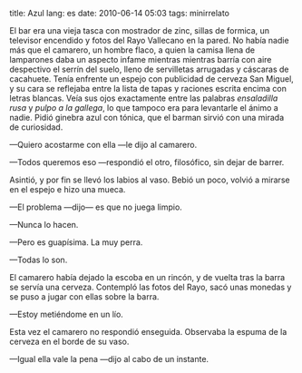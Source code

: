 title: Azul
lang: es
date: 2010-06-14 05:03
tags: minirrelato

El bar era una vieja tasca con mostrador de zinc, sillas de formica, un
televisor encendido y fotos del Rayo Vallecano en la pared. No había
nadie más que el camarero, un hombre flaco, a quien la camisa llena de
lamparones daba un aspecto infame mientras mientras barría con aire
despectivo el serrín del suelo, lleno de servilletas arrugadas y
cáscaras de cacahuete. Tenía enfrente un espejo con publicidad de
cerveza San Miguel, y su cara se reflejaba entre la lista de tapas y
raciones escrita encima con letras blancas. Veía sus ojos exactamente
entre las palabras *ensaladilla rusa* y *pulpo a la gallega*, lo que
tampoco era para levantarle el ánimo a nadie. Pidió ginebra azul con
tónica, que el barman sirvió con una mirada de curiosidad.

—Quiero acostarme con ella —le dijo al camarero.

—Todos queremos eso —respondió el otro, filosófico, sin dejar de barrer.

Asintió, y por fin se llevó los labios al vaso. Bebió un poco, volvió a
mirarse en el espejo e hizo una mueca.

—El problema —dijo— es que no juega limpio.

—Nunca lo hacen.

—Pero es guapísima. La muy perra.

—Todas lo son.

El camarero había dejado la escoba en un rincón, y de vuelta tras la
barra se servía una cerveza. Contempló las fotos del Rayo, sacó unas
monedas y se puso a jugar con ellas sobre la barra.

—Estoy metiéndome en un lío.

Esta vez el camarero no respondió enseguida. Observaba la espuma de la
cerveza en el borde de su vaso.

—Igual ella vale la pena —dijo al cabo de un instante.
